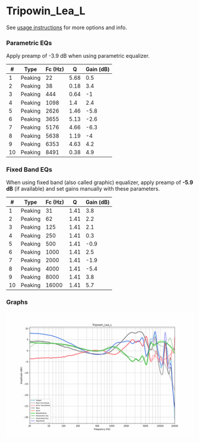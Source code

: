 # Tripowin_Lea_L
See [usage instructions](https://github.com/jaakkopasanen/AutoEq#usage) for more options and info.

### Parametric EQs
Apply preamp of -3.9 dB when using parametric equalizer.

|   # | Type    |   Fc (Hz) |    Q |   Gain (dB) |
|-----|---------|-----------|------|-------------|
|   1 | Peaking |        22 | 5.68 |         0.5 |
|   2 | Peaking |        38 | 0.18 |         3.4 |
|   3 | Peaking |       444 | 0.64 |        -1   |
|   4 | Peaking |      1098 | 1.4  |         2.4 |
|   5 | Peaking |      2626 | 1.46 |        -5.8 |
|   6 | Peaking |      3655 | 5.13 |        -2.6 |
|   7 | Peaking |      5176 | 4.66 |        -6.3 |
|   8 | Peaking |      5638 | 1.19 |        -4   |
|   9 | Peaking |      6353 | 4.63 |         4.2 |
|  10 | Peaking |      8491 | 0.38 |         4.9 |

### Fixed Band EQs
When using fixed band (also called graphic) equalizer, apply preamp of **-5.9 dB** (if available) and set gains manually with these parameters.

|   # | Type    |   Fc (Hz) |    Q |   Gain (dB) |
|-----|---------|-----------|------|-------------|
|   1 | Peaking |        31 | 1.41 |         3.8 |
|   2 | Peaking |        62 | 1.41 |         2.2 |
|   3 | Peaking |       125 | 1.41 |         2.1 |
|   4 | Peaking |       250 | 1.41 |         0.3 |
|   5 | Peaking |       500 | 1.41 |        -0.9 |
|   6 | Peaking |      1000 | 1.41 |         2.5 |
|   7 | Peaking |      2000 | 1.41 |        -1.9 |
|   8 | Peaking |      4000 | 1.41 |        -5.4 |
|   9 | Peaking |      8000 | 1.41 |         3.8 |
|  10 | Peaking |     16000 | 1.41 |         5.7 |

### Graphs
![](./Tripowin_Lea_L.png)
